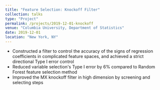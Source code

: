 ```yaml
---
title: "Feature Selection: Knockoff Filter"
collection: talks
type: "Project"
permalink: /projects/2019-12-01-knockoff
venue: "Columbia University, Department of Statistics"
date: 2019-12-01
location: "New York, NY"
---
```


* Constructed a filter to control the accuracy of the signs of regression coefficients in complicated feature spaces, and achieved a strict directional Type I error control
* Reduced variable selection's Type I error by 6% compared to Random Forest feature selection method
* Improved the MX knockoff filter in high dimension by screening and selecting steps